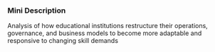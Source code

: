 ### Mini Description

Analysis of how educational institutions restructure their operations, governance, and business models to become more adaptable and responsive to changing skill demands
